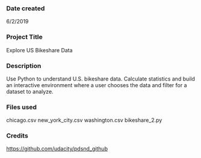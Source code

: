### Date created
6/2/2019

### Project Title
Explore US Bikeshare Data

### Description
Use Python to understand U.S. bikeshare data. Calculate statistics and build an interactive environment where a user chooses the data and filter for a dataset to analyze.

### Files used
chicago.csv
new_york_city.csv
washington.csv
bikeshare_2.py

### Credits
https://github.com/udacity/pdsnd_github


